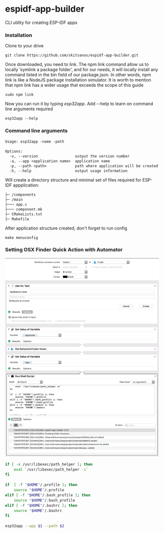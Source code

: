 # espidf-app-builder
CLI utility for creating ESP-IDF apps


### Installation

Clone to your drive

```ssh
git clone https://github.com/skitsanos/espidf-app-builder.git
```

Once downloaded, you need to link. The npm link command allow us to locally ‘symlink a package folder’, and for our needs, it will locally install any command listed in the bin field of our package.json. In other words, npm link is like a NodeJS package installation simulator. It is worth to mention that npm link has a wider usage that exceeds the scope of this guide

```ssh
sudo npm link
```

Now you can run it by typing _esp32app_. Add --help to learn on command line arguments required

```
esp32app --help
```

### Command line arguments
```
Usage: esp32app -name -path

Options:
  -v, --version                 output the version number
  -a, --app <application name>  application name
  -p, --path <path>             path where application will be created
  -h, --help                    output usage information
```

Will create a directory structure and minimal set of files required for ESP-IDF appplication:

```
├─ /components
├─ /main
├─── app.c
├─── component.mk
├─ CMakeLists.txt
├─ Makefile

```

After application structure created, don't forget to run config

```
make menuconfig
```

### Setting OSX Finder Quick Action with Automator

![](osx-automator-esp32app.png)

```sh
if [ -x /usr/libexec/path_helper ]; then
    eval `/usr/libexec/path_helper -s`
fi

if  [ -f "$HOME"/.profile ]; then
    source "$HOME"/.profile
elif [ -f "$HOME"/.bash_profile ]; then
    source "$HOME"/.bash_profile
elif [ -f "$HOME"/.bashrc ]; then
    source "$HOME"/.bashrc
fi

esp32app --app $1 --path $2
```
